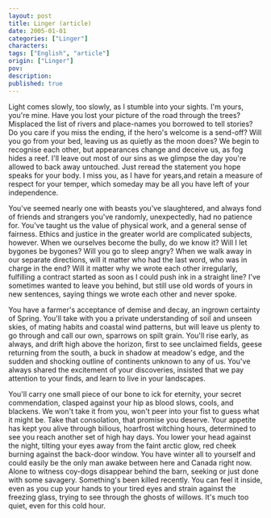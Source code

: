 ```yaml
---
layout: post
title: Linger (article)
date: 2005-01-01
categories: ["Linger"]
characters: 
tags: ["English", "article"]
origin: ["Linger"]
pov: 
description: 
published: true
---
```


Light comes slowly, too slowly, as I stumble into your sights. I'm yours, you're mine. Have you lost your picture of the road through the trees? Misplaced the list of rivers and place-names you borrowed to tell stories? Do you care if you miss the ending, if the hero's welcome is a send-off? Will you go from your bed, leaving us as quietly as the moon does? We begin to recognise each other, but appearances change and deceive us, as fog hides a reef. I'll leave out most of our sins as we glimpse the day you're allowed to back away untouched. Just reread the statement you hope speaks for your body. I miss you, as I have for years,and retain a measure of respect for your temper, which someday may be all you have left of your independence.

You've seemed nearly one with beasts you've slaughtered, and always fond of friends and strangers you've randomly, unexpectedly, had no patience for. You've taught us the value of physical work, and a general sense of fairness. Ethics and justice in the greater world are complicated subjects, however. When we ourselves become the bully, do we know it? Will I let bygones be bygones? Will you go to sleep angry? When we walk away in our separate directions, will it matter who had the last word, who was in charge in the end? Will it matter why we wrote each other irregularly, fulfilling a contract started as soon as I could push ink in a straight line? I've sometimes wanted to leave you behind, but still use old words of yours in new sentences, saying things we wrote each other and never spoke.

You have a farmer's acceptance of demise and decay, an ingrown certainty of Spring. You'll take with you a private understanding of soil and unseen skies, of mating habits and coastal wind patterns, but will leave us plenty to go through and call our own, sparrows on spilt grain. You'll rise early, as always, and drift high above the horizon, first to see unclaimed fields, geese returning from the south, a buck in shadow at meadow's edge, and the sudden and shocking outline of continents unknown to any of us. You've always shared the excitement of your discoveries, insisted that we pay attention to your finds, and learn to live in your landscapes.

You'll carry one small piece of our bone to ick for eternity, your secret commendation, clasped against your hip as blood slows, cools, and blackens. We won't take it from you, won't peer into your fist to guess what it might be. Take that consolation, that promise you deserve. Your appetite has kept you alive through bilious, hoarfrost witching hours, determined to see you reach another set of high hay days. You lower your head against the night, tilting your eyes away from the faint arctic glow, red cheek burning against the back-door window. You have winter all to yourself and could easily be the only man awake between here and Canada right now. Alone to witness coy-dogs disappear behind the barn, seeking or just done with some savagery. Something's been killed recently. You can feel it inside, even as you cup your hands to your tired eyes and strain against the freezing glass, trying to see through the ghosts of willows. It's much too quiet, even for this cold hour.
